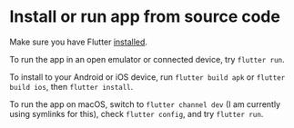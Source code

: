 # Install or run app from source code

Make sure you have Flutter
[installed](https://flutter.dev/docs/get-started/install).

To run the app in an open emulator or connected device, try `flutter
run`.

To install to your Android or iOS device, run `flutter build apk` or
`flutter build ios`, then `flutter install`.

To run the app on macOS, switch to `flutter channel dev` (I am
currently using symlinks for this), check `flutter config`, and try
`flutter run`.
